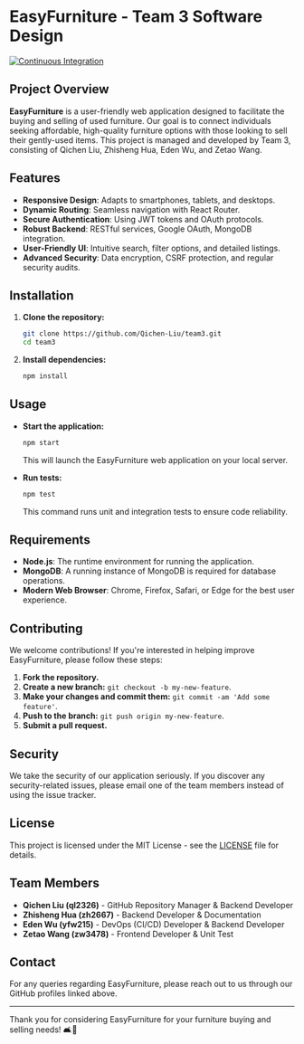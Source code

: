 # EasyFurniture - Team 3 Software Design

[![Continuous Integration](https://github.com/Qichen-Liu/team3/actions/workflows/continues_integration.yml/badge.svg)](https://github.com/Qichen-Liu/team3/actions/workflows/continues_integration.yml)

## Project Overview

**EasyFurniture** is a user-friendly web application designed to facilitate the buying and selling of used furniture. Our goal is to connect individuals seeking affordable, high-quality furniture options with those looking to sell their gently-used items. This project is managed and developed by Team 3, consisting of Qichen Liu, Zhisheng Hua, Eden Wu, and Zetao Wang.

## Features

- **Responsive Design**: Adapts to smartphones, tablets, and desktops.
- **Dynamic Routing**: Seamless navigation with React Router.
- **Secure Authentication**: Using JWT tokens and OAuth protocols.
- **Robust Backend**: RESTful services, Google OAuth, MongoDB integration.
- **User-Friendly UI**: Intuitive search, filter options, and detailed listings.
- **Advanced Security**: Data encryption, CSRF protection, and regular security audits.

## Installation

1. **Clone the repository:**
   ```sh
   git clone https://github.com/Qichen-Liu/team3.git
   cd team3
   ```

2. **Install dependencies:**
   ```sh
   npm install
   ```

## Usage

- **Start the application:**
  ```sh
  npm start
  ```
  This will launch the EasyFurniture web application on your local server.

- **Run tests:**
  ```sh
  npm test
  ```
  This command runs unit and integration tests to ensure code reliability.

## Requirements

- **Node.js**: The runtime environment for running the application.
- **MongoDB**: A running instance of MongoDB is required for database operations.
- **Modern Web Browser**: Chrome, Firefox, Safari, or Edge for the best user experience.

## Contributing

We welcome contributions! If you're interested in helping improve EasyFurniture, please follow these steps:

1. **Fork the repository.**
2. **Create a new branch:** `git checkout -b my-new-feature`.
3. **Make your changes and commit them:** `git commit -am 'Add some feature'`.
4. **Push to the branch:** `git push origin my-new-feature`.
5. **Submit a pull request.**

## Security

We take the security of our application seriously. If you discover any security-related issues, please email one of the team members instead of using the issue tracker.

## License

This project is licensed under the MIT License - see the [LICENSE](LICENSE) file for details.

## Team Members

- **Qichen Liu (ql2326)** - GitHub Repository Manager & Backend Developer
- **Zhisheng Hua (zh2667)** - Backend Developer & Documentation
- **Eden Wu (yfw215)** - DevOps (CI/CD) Developer & Backend Developer
- **Zetao Wang (zw3478)** - Frontend Developer & Unit Test

## Contact

For any queries regarding EasyFurniture, please reach out to us through our GitHub profiles linked above.

---

Thank you for considering EasyFurniture for your furniture buying and selling needs! 🛋️🌟